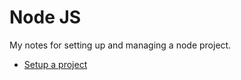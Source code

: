 # Node JS
My notes for setting up and managing a node project.
- [Setup a project](/Project-Setup.md)
